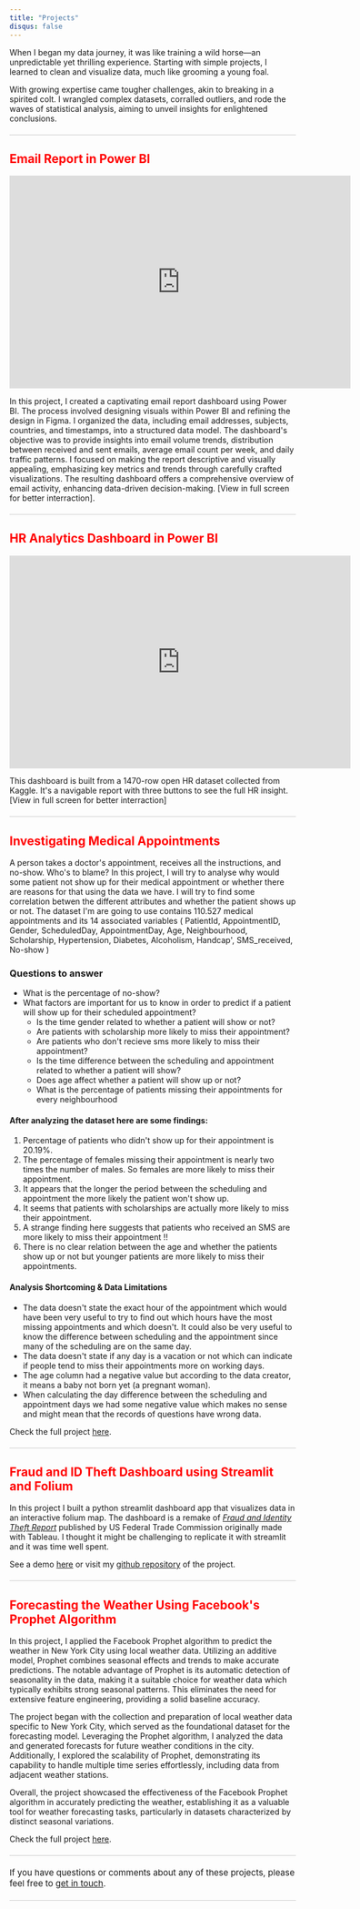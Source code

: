 ```yaml
---
title: "Projects"
disqus: false
---
```


When I began my data journey, it was like training a wild horse—an unpredictable yet thrilling experience. Starting with simple projects, I learned to clean and visualize data, much like grooming a young foal.

With growing expertise came tougher challenges, akin to breaking in a spirited colt. I wrangled complex datasets, corralled outliers, and rode the waves of statistical analysis, aiming to unveil insights for enlightened conclusions.

<div style="border-bottom: 1px solid #ccc; margin: 20px 0;"></div>

<h2 style="color: red;">Email Report in Power BI</h2>

<iframe title="Email Report - finished" width="600" height="373.5" src="https://app.powerbi.com/view?r=eyJrIjoiZmM1ZmZiMjMtNDZlZS00ZjJlLTllOWQtYzhhMjBkNWQzZjUyIiwidCI6ImRmODY3OWNkLWE4MGUtNDVkOC05OWFjLWM4M2VkN2ZmOTVhMCJ9" frameborder="0" allowFullScreen="true"></iframe>



In this project, I created a captivating email report dashboard using Power BI. The process involved designing visuals within Power BI and refining the design in Figma. I organized the data, including email addresses, subjects, countries, and timestamps, into a structured data model. The dashboard's objective was to provide insights into email volume trends, distribution between received and sent emails, average email count per week, and daily traffic patterns. I focused on making the report descriptive and visually appealing, emphasizing key metrics and trends through carefully crafted visualizations. The resulting dashboard offers a comprehensive overview of email activity, enhancing data-driven decision-making. [View in full screen for better interraction].

<div style="border-bottom: 1px solid #ccc; margin: 20px 0;"></div>

<h2 style="color: red;">HR Analytics Dashboard in Power BI</h2>

<iframe title="Power BI HR Dashboard - Home" width="600" height="373.5" src="https://app.powerbi.com/view?r=eyJrIjoiZTk3ZmI0YWMtODYwNS00NTI0LTljM2QtNjU5ODUwN2Y2MWI4IiwidCI6ImRmODY3OWNkLWE4MGUtNDVkOC05OWFjLWM4M2VkN2ZmOTVhMCJ9" frameborder="0" allowFullScreen="true"></iframe>

This dashboard is built from a 1470-row open HR dataset collected from Kaggle. It's a navigable report with three buttons to see the full HR insight. [View in full screen for better interraction]

<div style="border-bottom: 1px solid #ccc; margin: 20px 0;"></div>

<h2 style="color: red;">Investigating Medical Appointments</h2>

A person takes a doctor's appointment, receives all the instructions, and no-show. Who's to blame?
In this project, I will try to analyse why would some patient not show up for their medical appointment or whether there are reasons for that using the data we have. I will try to find some correlation betwen the different attributes and whether the patient shows up or not. The dataset I'm are going to use contains 110.527 medical appointments and its 14 associated variables ( PatientId, AppointmentID, Gender, ScheduledDay, AppointmentDay, Age, Neighbourhood, Scholarship, Hypertension, Diabetes, Alcoholism, Handcap', SMS_received, No-show )

### Questions to answer

*   What is the percentage of no-show?
*   What factors are important for us to know in order to predict if a patient will show up for their scheduled appointment?
    *   Is the time gender related to whether a patient will show or not?
    *   Are patients with scholarship more likely to miss their appointment?
    *   Are patients who don't recieve sms more likely to miss their appointment?
    *   Is the time difference between the scheduling and appointment related to whether a patient will show?
    *   Does age affect whether a patient will show up or not?
    *   What is the percentage of patients missing their appointments for every neighbourhood

#### After analyzing the dataset here are some findings:

1.  Percentage of patients who didn't show up for their appointment is 20.19%.
2.  The percentage of females missing their appointment is nearly two times the number of males. So females are more likely to miss their appointment.
3.  It appears that the longer the period between the scheduling and appointment the more likely the patient won't show up.
4.  It seems that patients with scholarships are actually more likely to miss their appointment.
5.  A strange finding here suggests that patients who received an SMS are more likely to miss their appointment !!
6.  There is no clear relation between the age and whether the patients show up or not but younger patients are more likely to miss their appointments.

#### Analysis Shortcoming & Data Limitations

*   The data doesn't state the exact hour of the appointment which would have been very useful to try to find out which hours have the most missing appointments and which doesn't. It could also be very useful to know the difference between scheduling and the appointment since many of the scheduling are on the same day.
*   The data doesn't state if any day is a vacation or not which can indicate if people tend to miss their appointments more on working days.
*   The age column had a negative value but according to the data creator, it means a baby not born yet (a pregnant woman).
*   When calculating the day difference between the scheduling and appointment days we had some negative value which makes no sense and might mean that the records of questions have wrong data.

Check the full project [here](https://nbviewer.org/github/zeidombo/investigate-medical-appointment/blob/master/investigate_medical_appointment.ipynb).

<div style="border-bottom: 1px solid #ccc; margin: 20px 0;"></div>

<h2 style="color: red;">Fraud and ID Theft Dashboard using Streamlit and Folium</h2>

In this project I built a python streamlit dashboard app that visualizes data in an interactive folium map. The dashboard is a remake of [*Fraud and Identity Theft Report*](https://public.tableau.com/app/profile/federal.trade.commission/viz/FraudandIDTheftMaps/AllReportsbyState) published by US Federal Trade Commission originally made with Tableau. I thought it might be challenging to replicate it with streamlit and it was time well spent.

<!-- ![Screenshot](./images/screenshot.png) -->

See a demo [here](https://zytaga-streamlit-folium-dashboard-streamlit-app-1all7m.streamlit.app) or visit my [github repository](https://github.com/zeidombo/streamlit-folium-dashboard) of the project.

<div style="border-bottom: 1px solid #ccc; margin: 20px 0;"></div>


<h2 style="color: red;">Forecasting the Weather Using Facebook's Prophet Algorithm</h2>

<!-- <iframe src="https://nbviewer.org/github/zeidombo/weather-forecast-using-facebook-prophet/blob/master/weather_forecast.ipynb" width="811" height="667">
</iframe> -->

In this project, I applied the Facebook Prophet algorithm to predict the weather in New York City using local weather data. Utilizing an additive model, Prophet combines seasonal effects and trends to make accurate predictions. The notable advantage of Prophet is its automatic detection of seasonality in the data, making it a suitable choice for weather data which typically exhibits strong seasonal patterns. This eliminates the need for extensive feature engineering, providing a solid baseline accuracy.

The project began with the collection and preparation of local weather data specific to New York City, which served as the foundational dataset for the forecasting model. Leveraging the Prophet algorithm, I analyzed the data and generated forecasts for future weather conditions in the city. Additionally, I explored the scalability of Prophet, demonstrating its capability to handle multiple time series effortlessly, including data from adjacent weather stations.

Overall, the project showcased the effectiveness of the Facebook Prophet algorithm in accurately predicting the weather, establishing it as a valuable tool for weather forecasting tasks, particularly in datasets characterized by distinct seasonal variations.

Check the full project [here](https://nbviewer.org/github/zeidombo/weather-forecast-using-facebook-prophet/blob/master/weather_forecast.ipynb).

<div style="border-bottom: 1px solid #ccc; margin: 20px 0;"></div>

<span style="font-size: 15px;">If you have questions or comments about any of these projects, please feel free to [get in touch](/contact).</span>

<div style="border-bottom: 1px solid #ccc; margin: 20px 0;"></div>